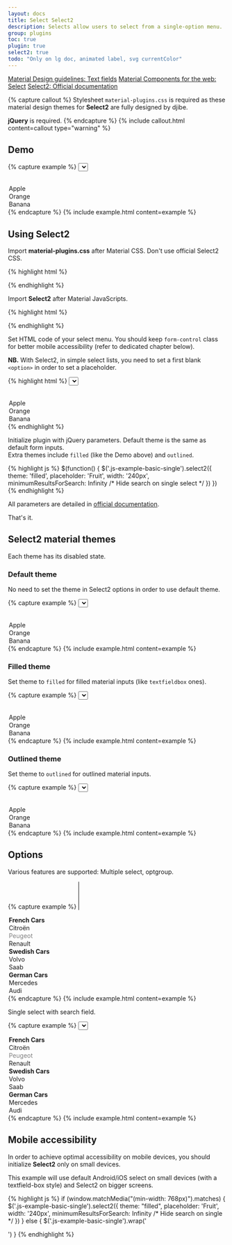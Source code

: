 ```yaml
---
layout: docs
title: Select Select2
description: Selects allow users to select from a single-option menu.
group: plugins
toc: true
plugin: true
select2: true
todo: "Only on lg doc, animated label, svg currentColor"
---
```


<div class="list-group my-2 my-lg-5">
  <a href="https://material.io/components/text-fields" target="_blank" class="list-group-item list-group-item-action d-flex font-weight-bold">
    <span class="list-group-item-icon lgi-icon-md"></span>
    Material Design guidelines: Text fields</a>
  <a href="https://material-components.github.io/material-components-web-catalog/#/component/select" target="_blank" class="list-group-item list-group-item-action d-flex font-weight-bold">
    <span class="list-group-item-icon lgi-icon-mdc"></span>
    Material Components for the web: Select</a>
  <a href="https://select2.org/" target="_blank" class="list-group-item list-group-item-action d-flex font-weight-bold">
    <span class="list-group-item-icon lgi-icon-plugin"></span>
    Select2: Official documentation</a>
</div>

{% capture callout %}
Stylesheet `material-plugins.css` is required as these material design themes for **Select2** are fully designed by djibe.

**jQuery** is required.
{% endcapture %}
{% include callout.html content=callout type="warning" %}

## Demo

{% capture example %}
<select class="form-control js-example-basic-single" name="fruit">
  <option></option>
  <option value="apple">Apple</option>
  <option value="orange">Orange</option>
  <option value="banana">Banana</option>
</select>
<script>
$(function() {
  $('.js-example-basic-single').select2({
    theme: 'filled',
    placeholder: 'Fruit',
    width: '240px',
    minimumResultsForSearch: Infinity /* Hide search on single select */
  })
})
</script>
{% endcapture %}
{% include example.html content=example %}

## Using Select2

Import **material-plugins.css** after Material CSS. Don't use official Select2 CSS.

{% highlight html %}
<link href="https://cdn.jsdelivr.net/gh/djibe/material@{{ site.current_version }}-{{ site.material_version }}/css/material-plugins.min.css" rel="stylesheet">
{% endhighlight %}

Import **Select2** after Material JavaScripts.

{% highlight html %}
<script src="https://cdn.jsdelivr.net/npm/select2@4.1.0-beta.1/dist/js/select2.min.js"></script>
{% endhighlight %}

Set HTML code of your select menu. You should keep `form-control` class for better mobile accessibility (refer to dedicated chapter below).

**NB.** With Select2, in simple select lists, you need to set a first blank `<option>` in order to set a placeholder.

{% highlight html %}
<select class="form-control js-example-basic-single" name="fruit">
  <option></option>
  <option value="apple">Apple</option>
  <option value="orange">Orange</option>
  <option value="banana">Banana</option>
</select>
{% endhighlight %}

Initialize plugin with jQuery parameters. Default theme is the same as default form inputs.  
Extra themes include `filled` (like the Demo above) and `outlined`.

{% highlight js %}
$(function() {
  $('.js-example-basic-single').select2({
    theme: 'filled',
    placeholder: 'Fruit',
    width: '240px',
    minimumResultsForSearch: Infinity /* Hide search on single select */
  })
})
{% endhighlight %}

All parameters are detailed in [official documentation](https://select2.org/).

That's it.

## Select2 material themes

Each theme has its disabled state.

### Default theme

No need to set the theme in Select2 options in order to use default theme.

{% capture example %}
<select class="form-control js-example-default-single" name="fruit">
  <option></option>
  <option value="apple">Apple</option>
  <option value="orange">Orange</option>
  <option value="banana">Banana</option>
</select>
<script>
$(function() {
  $('.js-example-default-single').select2({
    placeholder: 'Fruit',
    width: '240px',
    minimumResultsForSearch: Infinity /* Hide search on single select */
  })
})
</script>
{% endcapture %}
{% include example.html content=example %}

### Filled theme

Set theme to `filled` for filled material inputs (like `textfieldbox` ones).

{% capture example %}
<select class="form-control js-example-basic-single" name="fruit">
  <option></option>
  <option value="apple">Apple</option>
  <option value="orange">Orange</option>
  <option value="banana">Banana</option>
</select>
<script>
$(function() {
  $('.js-example-basic-single').select2({
    theme: 'filled',
    placeholder: 'Fruit',
    width: '240px',
    multiple: false,
    minimumResultsForSearch: Infinity /* Hide search on single select */
  })
})
</script>
{% endcapture %}
{% include example.html content=example %}

### Outlined theme

Set theme to `outlined` for outlined material inputs.

{% capture example %}
<select class="form-control js-example-outlined-single" name="fruit">
  <option></option>
  <option value="apple">Apple</option>
  <option value="orange">Orange</option>
  <option value="banana">Banana</option>
</select>
<script>
$(function() {
  $('.js-example-outlined-single').select2({
    theme: 'outlined',
    placeholder: 'Fruit',
    width: '240px',
    multiple: false,
    minimumResultsForSearch: Infinity /* Hide search on single select */
  })
})
</script>
{% endcapture %}
{% include example.html content=example %}

## Options

Various features are supported: Multiple select, optgroup.

{% capture example %}
<select class="form-control js-example-basic-multiple" name="cars" multiple>
  <optgroup label="French Cars">
    <option value="AL">Citroën</option>
    <option value="OR" disabled>Peugeot</option>
    <option value="BA">Renault</option>
  </optgroup>
  <optgroup label="Swedish Cars">
    <option value="volvo">Volvo</option>
    <option value="saab">Saab</option>
  </optgroup>
  <optgroup label="German Cars">
    <option value="mercedes">Mercedes</option>
    <option value="audi">Audi</option>
  </optgroup>
</select>
<script>
$(function() {
  $('.js-example-basic-multiple').select2({
    theme: 'filled',
    placeholder: 'Cars',
    width: '400px'
  })
})
</script>
{% endcapture %}
{% include example.html content=example %}

Single select with search field.

{% capture example %}
<select class="form-control js-example-search-single" name="cars">
  <optgroup label="French Cars">
    <option value="AL">Citroën</option>
    <option value="OR" disabled>Peugeot</option>
    <option value="BA">Renault</option>
  </optgroup>
  <optgroup label="Swedish Cars">
    <option value="volvo">Volvo</option>
    <option value="saab">Saab</option>
  </optgroup>
  <optgroup label="German Cars">
    <option value="mercedes">Mercedes</option>
    <option value="audi">Audi</option>
  </optgroup>
</select>
<script>
$(function() {
  $('.js-example-search-single').select2({
    theme: 'filled',
    placeholder: 'Cars',
    width: '240px'
  })
})
</script>
{% endcapture %}
{% include example.html content=example %}

## Mobile accessibility

In order to achieve optimal accessibility on mobile devices, you should initialize **Select2** only on small devices.

This example will use default Android/iOS select on small devices (with a textfield-box style) and Select2 on bigger screens.

{% highlight js %}
if (window.matchMedia("(min-width: 768px)").matches) {
  $('.js-example-basic-single').select2({
    theme: "filled",
    placeholder: 'Fruit',
    width: '240px',
    minimumResultsForSearch: Infinity /* Hide search on single */
  })
} else {
  $('.js-example-basic-single').wrap('<div class="textfield-box"></div>')
}
{% endhighlight %}
